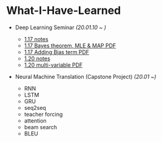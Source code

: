 # What-I-Have-Learned
 
* Deep Learning Seminar *(20.01.10 ~ )*
  + [1.17 notes](https://github.com/SoYoungCho/What-I-Have-Learned/blob/master/Deeplearning%20Seminar/1.17.ipynb)
  + [1.17 Bayes theorem, MLE & MAP PDF](https://github.com/SoYoungCho/What-I-Have-Learned/blob/master/Deeplearning%20Seminar/1.17%20%EB%B2%A0%EC%9D%B4%EC%A7%80%EC%95%88%20%EC%B6%94%EB%A1%A0%2C%20MLE%20%26%20MAP.pdf)
  + [1.17 Adding Bias term PDF](https://github.com/SoYoungCho/What-I-Have-Learned/blob/master/Deeplearning%20Seminar/1.17%20Bias%20term%20%EC%B6%94%EA%B0%80.pdf)
  + [1.20 notes](https://github.com/SoYoungCho/What-I-Have-Learned/blob/master/Deeplearning%20Seminar/1.20.ipynb)
  + [1.20 multi-variable PDF](https://github.com/SoYoungCho/What-I-Have-Learned/blob/master/Deeplearning%20Seminar/1.%2020%20x%EA%B0%80%20%EC%97%AC%EB%9F%AC%20%EA%B0%9C.pdf)
  
* Neural Machine Translation (Capstone Project) *(20.01 ~)*
  + RNN
  + LSTM
  + GRU
  + seq2seq
  + teacher forcing
  + attention
  + beam search
  + BLEU
 
